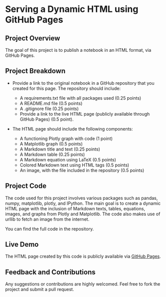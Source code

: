 # Serving a Dynamic HTML using GitHub Pages

## Project Overview

The goal of this project is to publish a notebook in an HTML format, via GitHub Pages. 

## Project Breakdown

- Provide a link to the original notebook in a GitHub repository that you created for this page. The repository should include:
  - A requirements.txt file with all packages used (0.25 points)
  - A README.md file (0.5 points)
  - A .gitignore file (0.25 points)
  - Provide a link to the live HTML page (publicly available through GitHub Pages) (0.5 point).
  
- The HTML page should include the following components:
  - A functioning Plotly graph with code (1 point)
  - A Matplotlib graph (0.5 points)
  - A Markdown title and text (0.25 points)
  - A Markdown table (0.25 points)
  - A Markdown equation using LaTeX (0.5 points)
  - Colored Markdown text using HTML tags (0.5 points)
  - An image, with the file included in the repository (0.5 points)

## Project Code

The code used for this project involves various packages such as pandas, numpy, matplotlib, plotly, and IPython. The main goal is to create a dynamic HTML page with the inclusion of Markdown texts, tables, equations, images, and graphs from Plotly and Matplotlib. The code also makes use of urllib to fetch an image from the internet.

You can find the full code in the repository.

## Live Demo

The HTML page created by this code is publicly available via [GitHub Pages](https://pabloguineab.github.io/miniproject_18_part1/).

## Feedback and Contributions

Any suggestions or contributions are highly welcomed. Feel free to fork the project and submit a pull request.
